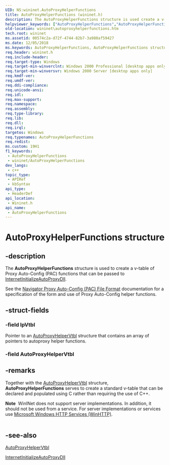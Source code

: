 ```yaml
---
UID: NS:wininet.AutoProxyHelperFunctions
title: AutoProxyHelperFunctions (wininet.h)
description: The AutoProxyHelperFunctions structure is used create a v-table of Proxy Auto-Config functions that can be passed to InternetInitializeAutoProxyDll.
helpviewer_keywords: ["AutoProxyHelperFunctions","AutoProxyHelperFunctions structure [WinINet]","wininet.autoproxyhelperfunctions","wininet/AutoProxyHelperFunctions"]
old-location: wininet\autoproxyhelperfunctions.htm
tech.root: wininet
ms.assetid: 00574c2a-d72f-4744-82b7-3a980af59427
ms.date: 12/05/2018
ms.keywords: AutoProxyHelperFunctions, AutoProxyHelperFunctions structure [WinINet], wininet.autoproxyhelperfunctions, wininet/AutoProxyHelperFunctions
req.header: wininet.h
req.include-header: 
req.target-type: Windows
req.target-min-winverclnt: Windows 2000 Professional [desktop apps only]
req.target-min-winversvr: Windows 2000 Server [desktop apps only]
req.kmdf-ver: 
req.umdf-ver: 
req.ddi-compliance: 
req.unicode-ansi: 
req.idl: 
req.max-support: 
req.namespace: 
req.assembly: 
req.type-library: 
req.lib: 
req.dll: 
req.irql: 
targetos: Windows
req.typenames: AutoProxyHelperFunctions
req.redist: 
ms.custom: 19H1
f1_keywords:
 - AutoProxyHelperFunctions
 - wininet/AutoProxyHelperFunctions
dev_langs:
 - c++
topic_type:
 - APIRef
 - kbSyntax
api_type:
 - HeaderDef
api_location:
 - Wininet.h
api_name:
 - AutoProxyHelperFunctions
---
```


# AutoProxyHelperFunctions structure


## -description

The <b>AutoProxyHelperFunctions</b> structure is used to create a v-table of Proxy Auto-Config (PAC) functions that can be passed to <a href="https://docs.microsoft.com/windows/desktop/api/wininet/nf-wininet-internetinitializeautoproxydll">InternetInitializeAutoProxyDll</a>.

See the   <a href="https://web.archive.org/web/20060424005037/wp.netscape.com/eng/mozilla/2.0/relnotes/demo/proxy-live.html">Navigator Proxy Auto-Config (PAC) File Format</a>  documentation for a specification of the form and use of Proxy Auto-Config helper functions.

## -struct-fields

### -field lpVtbl

Pointer to an <a href="https://docs.microsoft.com/windows/desktop/api/wininet/ns-wininet-autoproxyhelpervtbl">AutoProxyHelperVtbl</a> structure that contains an array of pointers to autoproxy helper functions.

### -field AutoProxyHelperVtbl

## -remarks

Together with the <a href="https://docs.microsoft.com/windows/desktop/api/wininet/ns-wininet-autoproxyhelpervtbl">AutoProxyHelperVtbl</a> structure, <b>AutoProxyHelperFunctions</b> serves to create a standard v-table that can be declared and populated using C rather than requiring the use of C++.

<div class="alert"><b>Note</b>  WinINet does not support server implementations. In addition, it should not be used from a service.  For server implementations or services use <a href="https://docs.microsoft.com/windows/desktop/WinHttp/winhttp-start-page">Microsoft Windows HTTP Services (WinHTTP)</a>.</div>
<div> </div>

## -see-also

<a href="https://docs.microsoft.com/windows/desktop/api/wininet/ns-wininet-autoproxyhelpervtbl">AutoProxyHelperVtbl</a>



<a href="https://docs.microsoft.com/windows/desktop/api/wininet/nf-wininet-internetinitializeautoproxydll">InternetInitializeAutoProxyDll</a>


